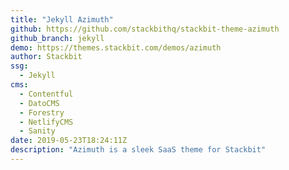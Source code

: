 ```yaml
---
title: "Jekyll Azimuth"
github: https://github.com/stackbithq/stackbit-theme-azimuth
github_branch: jekyll
demo: https://themes.stackbit.com/demos/azimuth
author: Stackbit
ssg:
  - Jekyll
cms:
  - Contentful
  - DatoCMS
  - Forestry
  - NetlifyCMS
  - Sanity
date: 2019-05-23T18:24:11Z
description: "Azimuth is a sleek SaaS theme for Stackbit"
---
```

